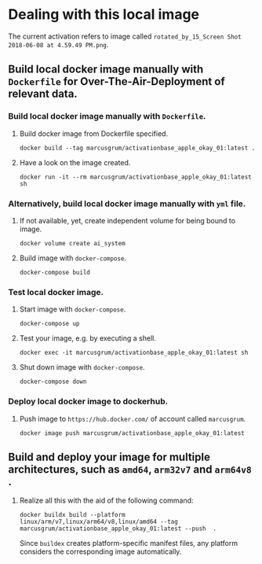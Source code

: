 
# Dealing with this local image

The current activation refers to image called `rotated_by_15_Screen Shot 2018-06-08 at 4.59.49 PM.png`.

## Build local docker image manually with `Dockerfile` for Over-The-Air-Deployment of relevant data.

### Build local docker image manually with `Dockerfile`.

1. Build docker image from Dockerfile specified.

    ```
    docker build --tag marcusgrum/activationbase_apple_okay_01:latest .
    ```

1. Have a look on the image created.    
    
    ```
    docker run -it --rm marcusgrum/activationbase_apple_okay_01:latest sh
    ```

### Alternatively, build local docker image manually with `yml` file.

1. If not available, yet, create independent volume for being bound to image.

    ```
    docker volume create ai_system
    ```
    
1. Build image with `docker-compose`.
    
    ```
    docker-compose build
    ```

### Test local docker image.

1. Start image with `docker-compose`.
    
    ```
    docker-compose up
    ```

1. Test your image, e.g. by executing a shell.

    ```
    docker exec -it marcusgrum/activationbase_apple_okay_01:latest sh
    ```
    
1. Shut down image with `docker-compose`.
    
    ```
    docker-compose down
    ```

### Deploy local docker image to dockerhub.
 
1. Push image to `https://hub.docker.com/` of account called `marcusgrum`.
    
    ```
    docker image push marcusgrum/activationbase_apple_okay_01:latest
    ```
    
## Build and deploy your image for multiple architectures, such as `amd64`, `arm32v7` and `arm64v8 `.

1. Realize all this with the aid of the following command:

    ```
    docker buildx build --platform linux/arm/v7,linux/arm64/v8,linux/amd64 --tag marcusgrum/activationbase_apple_okay_01:latest --push  .
    
    ```
    
    Since `buildex` creates platform-specific manifest files, any platform considers the corresponding image automatically.